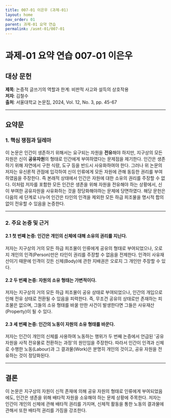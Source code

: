 ```yaml
---
title: 007-01 이은우 (과제-01)
layout: home
nav_order: 01
parent: 과제-01 요약 연습
permalink: /asmt-01/007-01
---
```


# 과제-01 요약 연습 007-01 이은우 

## 대상 문헌  
**제목**: 논증적 글쓰기의 역할과 한계: 비판적 사고와 설득의 상호작용  
**저자**: 김철수  
**출처**: 서울대학교 논문집, 2024, Vol. 12, No. 3, pp. 45-67  

---

## 요약문  

### 1. 핵심 쟁점과 딜레마  
이 논문은 인간이 생존하기 위해서는 요구되는 자원을 **전유**해야 하지만, 지구상의 모든 자원은 신이 **공유자원**의 형태로 인간에게 부여하였다는 문제점을 제기한다. 인간은 생존하기 위해 자연에서 구한 식량, 도구 등을 반드시 사유화하여야 한다. 그러나 위 논문의 저자는 유신론적 관점에 입각하여 신이 인류에게 모든 자원에 관해 동등한 권리를 부여하였음을 주장한다. 즉 본래적 상태에서 인간은 자원에 대한 소유의 권리를 주장할 수 없다. 이처럼 저자를 포함한 모든 인간은 생존을 위해 자원을 전유해야 하는 상황에서, 신이 부여한 공유자원을 사유화하는 것을 정당화해야하는 문제에 당면하였다. 해당 문헌은 다음의 세 단계로 나누어 인간은 타인의 인격을 제외한 모든 하급 피조물을 명시적 합의 없이 전유할 수 있음을 논증한다. 

---

### 2. 주요 논증 및 근거  

#### 2.1 첫 번째 논증: 인간은 개인의 신체에 대해 소유의 권리를 지닌다.   
저자는 지구상의 거의 모든 하급 피조물이 인류에게 공유의 형태로 부여되었으나, 오로지 개인의 인격(Person)만은 타인이 권리를 주장할 수 없음을 전제한다.  인격이 사유재산이기 때문에 인격이 깃든 신체(Body)에 관한 지배권은 오로지 그 개인만 주장할 수 있다. 

#### 2.2 두 번째 논증: 자원의 소유 형태는 가변적이다. 
저자는 지구상의 거의 모든 하급 피조물이 공유 상태로 부여되었으나, 인간의 개입으로 인해 전유 상태로 전환될 수 있음을 피력한다. 즉, 무조건 공유의 상태로만 존재하는 피조물은 없으며, 그들의 소유 형태를 바꿀 만한 사건이 발생한다면 그들은 사유재산(Property)이 될 수 있다. 

#### 2.3 세 번째 논증: 인간의 노동이 자원의 소유 형태를 바꾼다.
저자는 인간이 개인의 신체를 사용하여 노동하는 행위가 두 번째 논증에서 언급된 '공유 자원을 사적 전유물로 전환하는 과정'의 원인임을 주장한다. 따라서 인간이 인격과 신체로 수행한 노동(Labour)과 그 결과물(Work)은 분명히 개인의 것이고, 공유 자원을 전유하는 것이 정당화된다. 

---

## 결론  
이 논문은 지구상의 자원이 신적 존재에 의해 공유 자원의 형태로 인류에게 부여되었음에도, 인간은 생존을 위해 배타적 자원을 소유해야 하는 문제 상황에 주목한다. 저자는 인간이 개인의 신체에 관해 배타적 권리를 가지며, 신체적 활동을 통한 노동의 결과물에 관해서 또한 배타적 권리를 가짐을 강조한다. 

